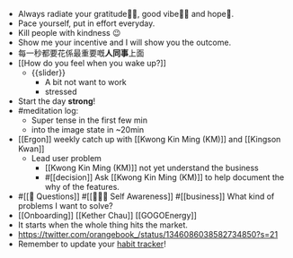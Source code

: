- Always radiate your gratitude🙏🏻, good vibe👍🏻 and hope🌅.
- Pace yourself, put in effort everyday.
- Kill people with kindness 😉
- Show me your incentive and I will show you the outcome.
- 每一秒都要花係最重要嘅**人同事**上面
- [[How do you feel when you wake up?]]
    - {{slider}}
        - A bit not want to work
        - stressed
- Start the day **strong**!
- #meditation log:
    - Super tense in the first few min
    - into the image state in ~20min
- [[Ergon]] weekly catch up with [[Kwong Kin Ming (KM)]] and [[Kingson Kwan]]
    - Lead user problem
        - [[Kwong Kin Ming (KM)]] not yet understand the business
        - #[[decision]] Ask [[Kwong Kin Ming (KM)]] to help document the why of the features.
- #[[🤔 Questions]] #[[🧘🏻‍♂️ Self Awareness]] #[[business]] What kind of problems I want to solve?
- [[Onboarding]] [[Kether Chau]] [[GOGOEnergy]]
- It starts when the whole thing hits the market.
- https://twitter.com/orangebook_/status/1346086038582734850?s=21
- Remember to update your [habit tracker](https://docs.google.com/spreadsheets/d/1rVOW_AvAsjRBhm2VjXzHcHkOJ14dviBUIPj3M5xvICs/edit#gid=1376149734)!
